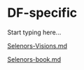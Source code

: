 # DF-specific

Start typing here...

[Selenors-Visions.md](Selenors-Visions.md)

[Selenors-book.md](Selenors-book.md)
